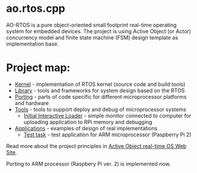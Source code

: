 # ao.rtos.cpp
AO-RTOS is a pure object-oriented small footprint real-time operating system for embedded devices. The project is using Active Object (or Actor) concurrency model and finite state machine (FSM) design template as implementation base.

# Project map:
- [Kernel](Kernel/README.md) - implementation of RTOS kernel (source code and build tools)
- [Library](Library/README.md) - tools and frameworks for system design based on the RTOS
- [Porting](Porting/README.md) - parts of code specific for different microprocessor platforms and hardware
- [Tools](Tools/README.md) - tools to support deploy and debug of microprocessor systems
    - [Initial Interactive Loader](Tools/ARM-Raspberry_Pi/Initial_Interactive_Loader/README.md) - simple monitor connected to computer for uploading application to RPi memory and debugging
- [Applications](Applications/README.md) - examples of design of real implementations
    - [Test task](Applications/ARM-Raspberry_Pi/Test_1/README.md) - test application for ARM microprocessor (Paspberry Pi 2)

Read more about the project principles in [Active Object real-time OS Web Site](http://krasnopolski.org/alpha/aortos.htm?ajax=github).

Porting to ARM processor (Raspbery Pi ver. 2) is implemented now.
